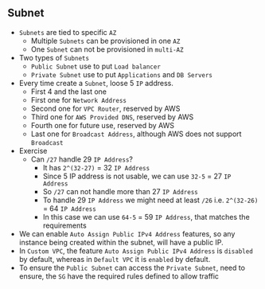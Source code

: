 ## Subnet

- `Subnets` are tied to specific `AZ`
  - Multiple `Subnets` can be provisioned in one `AZ`
  - One `Subnet` can not be provisioned in `multi-AZ`
- Two types of `Subnets`
  - `Public Subnet` use to put `Load balancer`
  - `Private Subnet` use to put `Applications` and `DB Servers`
- Every time create a `Subnet`, loose 5 `IP` address.
  - First 4 and the last one
  - First one for `Network Address`
  - Second one for `VPC Router`, reserved by AWS
  - Third one for `AWS Provided DNS`, reserved by AWS
  - Fourth one for future use, reserved by AWS
  - Last one for `Broadcast Address`, although AWS does not support `Broadcast`
- Exercise
  - Can `/27` handle 29 `IP Address`?
    - It has `2^(32-27)` = 32 `IP Address`
    - Since 5 IP address is not usable, we can use `32-5` = 27 `IP Address`
    - So `/27` can not handle more than 27 `IP Address`
    - To handle 29 `IP Address` we might need at least `/26` i.e. `2^(32-26)` = 64 `IP Address`
    - In this case we can use `64-5` = 59 `IP Address`, that matches the requirements
- We can enable `Auto Assign Public IPv4 Address` features, so any instance being created within the subnet, will have a public IP.
- In `Custom VPC`, the feature `Auto Assign Public IPv4 Address` is `disabled` by default, whereas in `Default VPC` it is `enabled` by default.
- To ensure the `Public Subnet` can access the `Private Subnet`, need to ensure, the `SG` have the required rules defined to allow traffic
